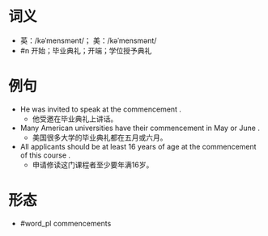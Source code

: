# 词义
- 英：/kəˈmensmənt/； 美：/kəˈmensmənt/
- #n 开始；毕业典礼；开端；学位授予典礼
# 例句
- He was invited to speak at the commencement .
	- 他受邀在毕业典礼上讲话。
- Many American universities have their commencement in May or June .
	- 美国很多大学的毕业典礼都在五月或六月。
- All applicants should be at least 16 years of age at the commencement of this course .
	- 申请修读这门课程者至少要年满16岁。
# 形态
- #word_pl commencements
